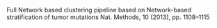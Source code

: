 Full Network based clustering pipeline based on Network-based stratification of tumor mutations
Nat. Methods, 10 (2013), pp. 1108–1115
